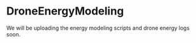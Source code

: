 # DroneEnergyModeling

We will be uploading the energy modeling scripts and drone energy logs soon. 
